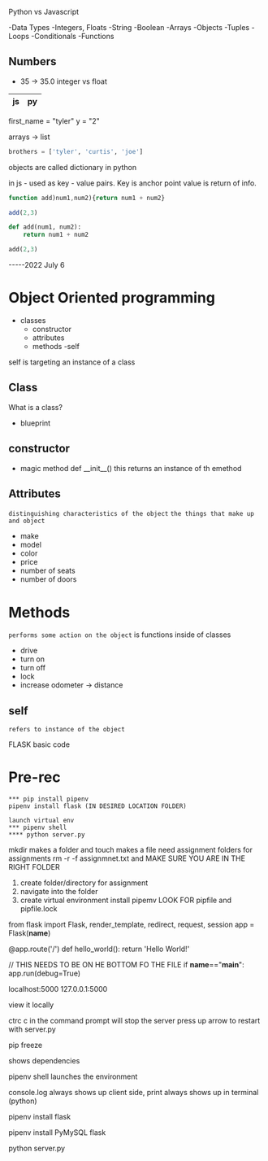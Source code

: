 Python vs Javascript

-Data Types
    -Integers, Floats
    -String
    -Boolean
    -Arrays
    -Objects
    -Tuples
-Loops
-Conditionals
-Functions

## Numbers

- 35 -> 35.0
integer vs float


| js | py |
| --- | --- |

first_name = "tyler"
y = "2"

arrays -> list

``` py
brothers = ['tyler', 'curtis', 'joe']
```
objects are called dictionary in python

in js - used as key - value pairs. Key is anchor point value is return of info.

```js
function add)num1,num2){return num1 + num2}

add(2,3)
```
```py
def add(num1, num2):
    return num1 + num2

add(2,3)
```
-----2022 July 6 

# Object Oriented programming

- classes
    - constructor
    - attributes
    - methods
    -self

self is targeting an instance of a class
## Class
What is a class?
- blueprint

## constructor
- magic method
def \_\_init__()
this returns an instance of th emethod

## Attributes
`distinguishing characteristics of the object`
`the things that make up and object`
- make
- model
- color
- price
- number of seats
- number of doors

# Methods
`performs some action on the object`
is functions inside of classes
- drive 
- turn on
- turn off
- lock
- increase odometer -> distance

## self
`refers to instance of the object`


FLASK basic code

# Pre-rec
```
*** pip install pipenv
pipenv install flask (IN DESIRED LOCATION FOLDER)

launch virtual env
*** pipenv shell
**** python server.py
```
mkdir makes a folder and touch makes a file
need assignment folders for assignments
rm -r -f assignmnet.txt and MAKE SURE YOU ARE IN THE RIGHT FOLDER

1. create folder/directory for assignment
2. navigate into the folder
3. create virtual environment
    install pipemv
LOOK FOR pipfile and pipfile.lock

from flask import Flask, render_template, redirect, request, session
app = Flask(__name__)


@app.route('/')
def hello_world():
    return 'Hello World!'


// THIS NEEDS TO BE ON HE BOTTOM FO THE FILE
if __name__=="__main__":
    app.run(debug=True)


localhost:5000
127.0.0.1:5000

view it locally

ctrc c in the command prompt will stop the server
press up arrow to restart with server.py

pip freeze

shows dependencies

pipenv shell
launches the environment

console.log always shows up client side, print always shows up in terminal (python)

pipenv install flask

pipenv install PyMySQL flask

python server.py

